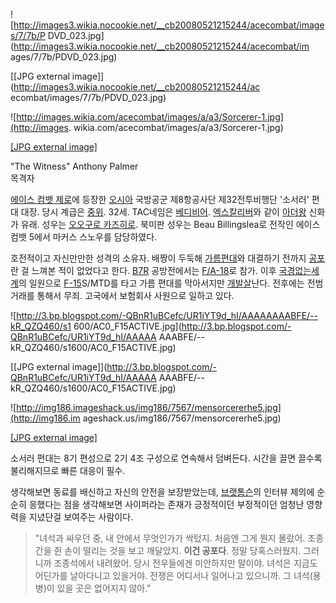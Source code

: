 ![http://images3.wikia.nocookie.net/__cb20080521215244/acecombat/images/7/7b/P
DVD_023.jpg](http://images3.wikia.nocookie.net/__cb20080521215244/acecombat/im
ages/7/7b/PDVD_023.jpg)

[[JPG external image]](http://images3.wikia.nocookie.net/__cb20080521215244/ac
ecombat/images/7/7b/PDVD_023.jpg)

  

![http://images.wikia.com/acecombat/images/a/a3/Sorcerer-1.jpg](http://images.
wikia.com/acecombat/images/a/a3/Sorcerer-1.jpg)

[[JPG external
image]](http://images.wikia.com/acecombat/images/a/a3/Sorcerer-1.jpg)

  
"The Witness" Anthony Palmer  
목격자

[에이스 컴뱃 제로](%EC%97%90%EC%9D%B4%EC%8A%A4%EC%BB%B4%EB%B1%83#s-2.7.md)에 등장한
[오시아](%EC%98%A4%EC%8B%9C%EC%95%84.md) 국방공군 제8항공사단 제32전투비행단 '소서러' 편대 대장. 당시
계급은 [중위](%EC%A4%91%EC%9C%84.md). 32세. TAC네임은
[베디비어](%EB%B2%A0%EB%94%94%EB%B9%84%EC%96%B4.md).
[엑스칼리버](%EC%97%91%EC%8A%A4%EC%B9%BC%EB%A6%AC%EB%B2%84#s-3.2.4.md)와 같이
[아더왕](%EC%95%84%EB%8D%94%EC%99%95.md) 신화가 유래. 성우는 [오오구로 카즈히로](%EC%98%A4%EC%98%A4%EA%B5%AC%EB%A1%9C%20%EC%B9%B4%EC%A6%88%ED%9E%88%EB%A1%9C.md). 북미판 성우는
Beau Billingslea로 전작인 에이스 컴뱃 5에서 마커스 스노우를 담당하였다.

호전적이고 자신만만한 성격의 소유자. 배짱이 두둑해 [가름편대](%EA%B0%80%EB%A6%84%20%ED%8E%B8%EB%8C%80.md)와 대결하기 전까지
[공포](%EA%B3%B5%ED%8F%AC.md)란 걸 느껴본 적이 없었다고 한다. [B7R](B7R.md) 공방전에서는
[F/A-18](F/A-18.md)로 참가. 이후 [국경없는세계](%EA%B5%AD%EA%B2%BD%EC%97%86%EB%8A%94%20%EC%84%B8%EA%B3%84.md)의 일원으로
[F-15](F-15.md)S/MTD를 타고 가름 편대를 막아서지만
[개발살](%EA%B0%9C%EB%B0%9C%EC%82%B4.md)난다. 전후에는 전범거래를 통해서 무죄. 고국에서 보험회사 사원으로
일하고 있다.

![http://3.bp.blogspot.com/-QBnR1uBCefc/UR1iYT9d_hI/AAAAAAAABFE/--kR_QZQ460/s1
600/AC0_F15ACTIVE.jpg](http://3.bp.blogspot.com/-QBnR1uBCefc/UR1iYT9d_hI/AAAAA
AAABFE/--kR_QZQ460/s1600/AC0_F15ACTIVE.jpg)

[[JPG external image]](http://3.bp.blogspot.com/-QBnR1uBCefc/UR1iYT9d_hI/AAAAA
AAABFE/--kR_QZQ460/s1600/AC0_F15ACTIVE.jpg)

  

![http://img186.imageshack.us/img186/7567/mensorcererhe5.jpg](http://img186.im
ageshack.us/img186/7567/mensorcererhe5.jpg)

[[JPG external
image]](http://img186.imageshack.us/img186/7567/mensorcererhe5.jpg)

  
소서러 편대는 8기 편성으로 2기 4조 구성으로 연속해서 덤벼든다. 시간을 끌면 끌수록 불리해지므로 빠른 대응이 필수.

생각해보면 동료를 배신하고 자신의 안전을 보장받았는데, [브랫톰슨](%EB%B8%8C%EB%9E%AB%20%ED%86%B0%EC%8A%A8.md)의 인터뷰 제의에 순순히 응했다는 점을 생각해보면
사이퍼라는 존재가 긍정적이던 부정적이던 엄청난 영향력을 지녔단걸 보여주는 사람이다.

> "녀석과 싸우던 중, 내 안에서 무엇인가가 싹텄지. 처음엔 그게 뭔지 몰랐어. 조종간을 쥔 손이 떨리는 것을 보고 깨달았지. **이건
공포다**. 정말 당혹스러웠지. 그러니까 조종석에서 내려왔어. 당시 전우들에겐 미안하지만 말이야. 녀석은 지금도 어딘가를 날아다니고
있을거야. 전쟁은 어디서나 일어나고 있으니까. 그 녀석(용병)이 있을 곳은 없어지지 않아."

